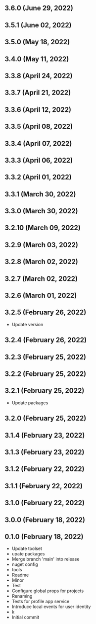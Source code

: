 ## 3.6.0 (June 29, 2022)


## 3.5.1 (June 02, 2022)


## 3.5.0 (May 18, 2022)


## 3.4.0 (May 11, 2022)


## 3.3.8 (April 24, 2022)


## 3.3.7 (April 21, 2022)


## 3.3.6 (April 12, 2022)


## 3.3.5 (April 08, 2022)


## 3.3.4 (April 07, 2022)


## 3.3.3 (April 06, 2022)


## 3.3.2 (April 01, 2022)


## 3.3.1 (March 30, 2022)


## 3.3.0 (March 30, 2022)


## 3.2.10 (March 09, 2022)


## 3.2.9 (March 03, 2022)


## 3.2.8 (March 02, 2022)


## 3.2.7 (March 02, 2022)


## 3.2.6 (March 01, 2022)


## 3.2.5 (February 26, 2022)
  - Update version

## 3.2.4 (February 26, 2022)


## 3.2.3 (February 25, 2022)


## 3.2.2 (February 25, 2022)


## 3.2.1 (February 25, 2022)
  - Update packages

## 3.2.0 (February 25, 2022)


## 3.1.4 (February 23, 2022)


## 3.1.3 (February 23, 2022)


## 3.1.2 (February 22, 2022)


## 3.1.1 (February 22, 2022)


## 3.1.0 (February 22, 2022)


## 3.0.0 (February 18, 2022)


## 0.1.0 (February 18, 2022)
  - Update toolset
  - upate packages
  - Merge branch 'main' into release
  - nuget config
  - tools
  - Readme
  - Minor
  - Test
  - Configure global props for projects
  - Renaming
  - Tests for profile app service
  - Introduce local events for user identity
  - k
  - Initial commit

